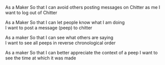 <!-- As a Maker
So that I can post messages on Chitter as me
I want to sign up for Chitter -->

<!-- As a Maker
So that I can post messages on Chitter as me
I want to log in to Chitter -->

As a Maker
So that I can avoid others posting messages on Chitter as me
I want to log out of Chitter

As a Maker
So that I can let people know what I am doing  
I want to post a message (peep) to chitter

As a maker
So that I can see what others are saying  
I want to see all peeps in reverse chronological order

As a maker
So that I can better appreciate the context of a peep
I want to see the time at which it was made
